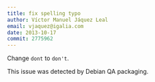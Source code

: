 ```yaml
---
title: fix spelling typo
author: Víctor Manuel Jáquez Leal
email: vjaquez@igalia.com
date: 2013-10-17
commit: 2775962
---
```


Change `dont` to `don't`.

This issue was detected by Debian QA packaging.

